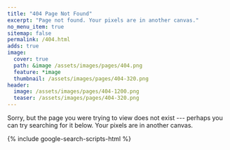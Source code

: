 ```yaml
---
title: "404 Page Not Found"
excerpt: "Page not found. Your pixels are in another canvas."
no_menu_item: true
sitemap: false
permalink: /404.html
adds: true
image:
  cover: true
  path: &image /assets/images/pages/404.png
  feature: *image
  thumbnail: /assets/images/pages/404-320.png
header:
  image: /assets/images/pages/404-1200.png
  teaser: /assets/images/pages/404-320.png
---
```


Sorry, but the page you were trying to view does not exist --- perhaps you can try searching for it below. Your pixels are in another canvas.

{% include google-search-scripts-html %}
